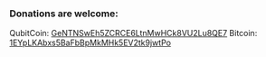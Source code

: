 ### Donations are welcome:

QubitCoin: [GeNTNSwEh5ZCRCE6LtnMwHCk8VU2Lu8QE7](qubitcoin:GeNTNSwEh5ZCRCE6LtnMwHCk8VU2Lu8QE7)
Bitcoin: [1EYpLKAbxs5BaFbBpMkMHk5EV2tk9jwtPo](bitcoin:1EYpLKAbxs5BaFbBpMkMHk5EV2tk9jwtPo)
